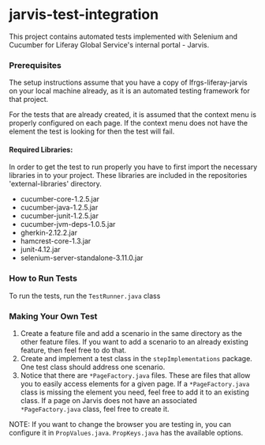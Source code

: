 # jarvis-test-integration
This project contains automated tests implemented with Selenium and Cucumber for Liferay Global Service's internal portal - Jarvis.

### Prerequisites
The setup instructions assume that you have a copy of lfrgs-liferay-jarvis on your local machine already, as it is an automated testing framework for that project.

For the tests that are already created, it is assumed that the context menu is properly configured on each page. If the
context menu does not have the element the test is looking for then the test will fail. 

#### Required Libraries:
In order to get the test to run properly you have to first import the necessary libraries in to your project. 
These libraries are included in the repositories 'external-libraries' directory. 

* cucumber-core-1.2.5.jar
* cucumber-java-1.2.5.jar
* cucumber-junit-1.2.5.jar
* cucumber-jvm-deps-1.0.5.jar
* gherkin-2.12.2.jar
* hamcrest-core-1.3.jar
* junit-4.12.jar
* selenium-server-standalone-3.11.0.jar

### How to Run Tests
To run the tests, run the `TestRunner.java` class

### Making Your Own Test
1. Create a feature file and add a scenario in the same directory as the other feature files. If you want to add a scenario to an already existing feature, then feel
free to do that.
2. Create and implement a test class in the `stepImplementations` package. One test class should address one scenario.
3. Notice that there are `*PageFactory.java` files. These are files that allow you to easily access elements for a given page. If a `*PageFactory.java` class is missing the 
element you need, feel free to add it to an existing class. If a page on Jarvis does not have an associated `*PageFactory.java` class, feel free to create it.

NOTE: If you want to change the browser you are testing in, you can configure it in `PropValues.java`. `PropKeys.java` has the available options.